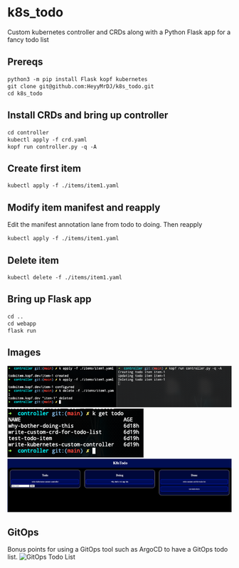 # k8s_todo
Custom kubernetes controller and CRDs along with a Python Flask app for a fancy todo list

## Prereqs
```
python3 -m pip install Flask kopf kubernetes
git clone git@github.com:HeyyMrDJ/k8s_todo.git
cd k8s_todo
```

## Install CRDs and bring up controller
```
cd controller
kubectl apply -f crd.yaml
kopf run controller.py -q -A
```

## Create first item
```
kubectl apply -f ./items/item1.yaml
```

## Modify item manifest and reapply
Edit the manifest annotation lane from todo to doing. Then reapply

```
kubectl apply -f ./items/item1.yaml
```

## Delete item
```
kubectl delete -f ./items/item1.yaml
```

## Bring up Flask app
```
cd ..
cd webapp
flask run
```

## Images
![kubectl and logs](./images/k8s_todo1.png)
![k get todo](./images/k8s_todo2.png)
![todo app](./images/k8s_todo3.png)

## GitOps
Bonus points for using a GitOps tool such as ArgoCD to have a GitOps todo list. 
![GitOps Todo List](./mages/gitopstodo.png)
